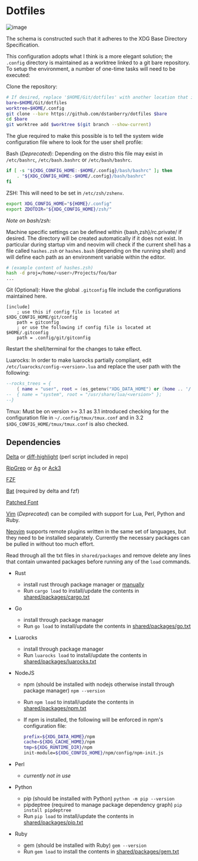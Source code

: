 # Dotfiles

![image](https://github.com/dstanberry/dotfiles/wiki/assets/vim.png)

The schema is constructed such that it adheres to the XDG Base Directory
Specification.

This configuration adopts what I think is a more elegant solution; the `.config`
directory is maintained as a worktree linked to a git bare repository. To setup
the environment, a number of one-time tasks will need to be executed:

Clone the repository:

```bash
# If desired, replace '$HOME/Git/dotfiles' with another location that is preferred.
bare=$HOME/Git/dotfiles
worktree=$HOME/.config
git clone --bare https://github.com/dstanberry/dotfiles $bare
cd $bare
git worktree add $worktree $(git branch --show-current)
```

The glue required to make this possible is to tell the system wide configuration
file where to look for the user shell profile:

Bash (_Deprecated_): Depending on the distro this file may exist in
`/etc/bashrc`, `/etc/bash.bashrc` or `/etc/bash/bashrc`.

```bash
if [ -s "${XDG_CONFIG_HOME:-$HOME/.config}/bash/bashrc" ]; then
    . "${XDG_CONFIG_HOME:-$HOME/.config}/bash/bashrc"
fi
```

ZSH: This will need to be set in `/etc/zsh/zshenv`.

```zsh
export XDG_CONFIG_HOME="${HOME}/.config"
export ZDOTDIR="${XDG_CONFIG_HOME}/zsh/"
```

_Note on bash/zsh:_

Machine specific settings can be defined within {bash,zsh}/rc.private/ if
desired. The directory will be created automatically if it does not exist. In
particular during startup vim and neovim will check if the current shell has a
file called `hashes.zsh` or `hashes.bash` (depending on the running shell) and
will define each path as an environment variable within the editor.

```zsh
# (example content of hashes.zsh)
hash -d proj=/home/<user>/Projects/foo/bar
...
```

Git (Optional): Have the global `.gitconfig` file include the configurations
maintained here.

```gitconfig
[include]
    ; use this if config file is located at $XDG_CONFIG_HOME/git/config
    path = gitconfig
    ; or use the following if config file is located at $HOME/.gitconfig
    path = .config/git/gitconfig
```

Restart the shell/terminal for the changes to take effect.

Luarocks: In order to make luarocks partially compliant, edit
`/etc/luarocks/config-<version>.lua` and replace the user path with the
following:

<!-- markdownlint-disable MD013 -->
```lua
--rocks_trees = {
    { name = "user", root = (os_getenv("XDG_DATA_HOME") or (home .. '/.local/share')) .. "/luarocks" };
--  { name = "system", root = "/usr/share/lua/<version>" };
--}
```

Tmux: Must be on version >= 3.1 as 3.1 introduced checking for the configuration
file in `~/.config/tmux/tmux.conf` and in 3.2 `$XDG_CONFIG_HOME/tmux/tmux.conf`
is also checked.

## Dependencies

[Delta](https://github.com/dandavison/delta) or
[diff-highlight](https://github.com/git/git/tree/master/contrib/diff-highlight)
(perl script included in repo)

[RipGrep](https://github.com/BurntSushi/ripgrep) or
[Ag](https://github.com/ggreer/the_silver_searcher) or
[Ack3](https://github.com/beyondgrep/ack3)

[FZF](https://github.com/junegunn/fzf)

[Bat](https://github.com/sharkdp/bat) (required by delta and fzf)

[Patched Font](https://www.nerdfonts.com)

[Vim](https://github.com/vim/vim) (_Deprecated_) can be compiled with support
for Lua, Perl, Python and Ruby.

[Neovim](https://github.com/neovim/neovim) supports remote plugins written in
the same set of languages, but they need to be installed separately. Currently
the necessary packages can be pulled in without too much effort.

Read through all the txt files in `shared/packages` and remove delete any lines
that contain unwanted packages before running any of the `load` commands.

- Rust

  - install rust through package manager or
    [manually](https://doc.rust-lang.org/cargo/getting-started/installation.html)
  - Run `cargo load` to install/update the contents in
    [shared/packages/cargo.txt](https://github.com/dstanberry/dotfiles/blob/main/shared/packages/cargo.txt)

- Go

  - install through package manager
  - Run `go load` to install/update the contents in
    [shared/packages/go.txt](https://github.com/dstanberry/dotfiles/blob/main/shared/packages/go.txt)

- Luarocks

  - install through package manager
  - Run `luarocks load` to install/update the contents in
    [shared/packages/luarocks.txt](https://github.com/dstanberry/dotfiles/blob/main/shared/packages/luarocks.txt)

- NodeJS

  - npm (should be installed with nodejs otherwise install through package
    manager) `npm --version`
  - Run `npm load` to install/update the contents in
    [shared/packages/npm.txt](https://github.com/dstanberry/dotfiles/blob/main/shared/packages/npm.txt)
  - If npm is installed, the following will be enforced in npm's configuration
    file:

    ```sh
    prefix=${XDG_DATA_HOME}/npm
    cache=${XDG_CACHE_HOME}/npm
    tmp=${XDG_RUNTIME_DIR}/npm
    init-module=${XDG_CONFIG_HOME}/npm/config/npm-init.js
    ```

- Perl

  - _currently not in use_

- Python

  - pip (should be installed with Python) `python -m pip --version`
  - pipdeptree (required to manage package dependency graph)
    `pip install pipdeptree`
  - Run `pip load` to install/update the contents in
    [shared/packages/pip.txt](https://github.com/dstanberry/dotfiles/blob/main/shared/packages/pip.txt)

- Ruby
  - gem (should be installed with Ruby) `gem --version`
  - Run `gem load` to install the contents in
    [shared/packages/gem.txt](https://github.com/dstanberry/dotfiles/blob/main/shared/packages/gem.txt)
